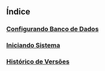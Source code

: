 ## Índice

### [Configurando Banco de Dados](https://github.com/volkmerrafael/severino/blob/master/documentacao/Configura%C3%A7%C3%A3o%20Banco%20de%20Dados.md)
### [Iniciando Sistema](https://github.com/volkmerrafael/severino/blob/master/documentacao/Inicializa%C3%A7%C3%A3o%20Sistema.md)
### [Histórico de Versões](https://github.com/volkmerrafael/severino/blob/master/documentacao/Hist%C3%B3rico%20de%20Vers%C3%B5es)
